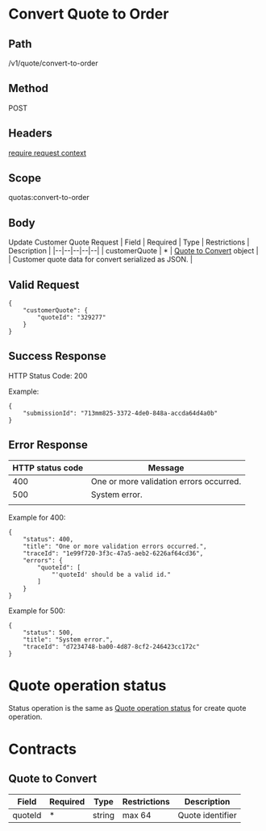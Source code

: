# Convert Quote to Order

## Path
/v1/quote/convert-to-order

## Method

POST

## Headers

[require request context](https://github.com/dkhardwarecom/docs/blob/main/partnerApi/authentication.md#request-context)

## Scope
quotas:convert-to-order

## Body
Update Customer Quote Request
| Field | Required | Type | Restrictions | Description |
|--|--|--|--|--|
| customerQuote | * | [Quote to Convert](https://github.com/dkhardwarecom/docs/blob/main/partnerApi/orders/convert-quote-to-order.md#quote-to-convert) object |  | Customer quote data for convert serialized as JSON. |


## Valid Request
```
{
	"customerQuote": {
		"quoteId": "329277"
	}
}
```

## Success Response

HTTP Status Code: 200

Example:
```
{
    "submissionId": "713mm825-3372-4de0-848a-accda64d4a0b"
}
```

## Error Response


| HTTP status code | Message |
|--|--|
| 400 | One or more validation errors occurred. |
| 500 | System error. |
|  |  |

Example for 400:
```
{
    "status": 400,
    "title": "One or more validation errors occurred.",
    "traceId": "1e99f720-3f3c-47a5-aeb2-6226af64cd36",
    "errors": {
        "quoteId": [
            "'quoteId' should be a valid id."
        ]
    }
}
```

Example for 500:
```
{
    "status": 500,
    "title": "System error.",
    "traceId": "d7234748-ba00-4d87-8cf2-246423cc172c"
}
```

# Quote operation status

Status operation is the same as [Quote operation status](https://github.com/dkhardwarecom/docs/blob/main/partnerApi/orders/create-quotas.md#quote-operation-status) for create quote operation.

# Contracts

## Quote to Convert

| Field | Required | Type | Restrictions | Description |
|--|--|--|--|--|
| quoteId | * | string  | max 64 |  Quote identifier|
